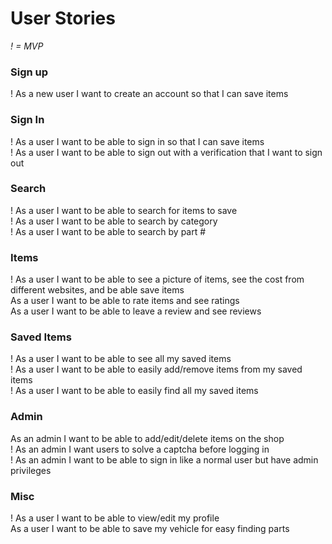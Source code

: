 # User Stories

_! = MVP_ 
### Sign up
! As a new user I want to create an account so that I can save items

### Sign In
! As a user I want to be able to sign in so that I can save items\
! As a user I want to be able to sign out with a verification that I want to sign out

### Search
! As a user I want to be able to search for items to save \
! As a user I want to be able to search by category \
! As a user I want to be able to search by part #

### Items
! As a user I want to be able to see a picture of items, see the cost from different websites, 
and be able save items \
As a user I want to be able to rate items and see ratings \
As a user I want to be able to leave a review and see reviews

### Saved Items
! As a user I want to be able to see all my saved items \
! As a user I want to be able to easily add/remove items from my saved items \
! As a user I want to be able to easily find all my saved items

### Admin
 As an admin I want to be able to add/edit/delete items on the shop \
! As an admin I want users to solve a captcha before logging in \
! As an admin I want to be able to sign in like a normal user but have admin privileges 

### Misc
! As a user I want to be able to view/edit my profile \
As a user I want to be able to save my vehicle for easy finding parts